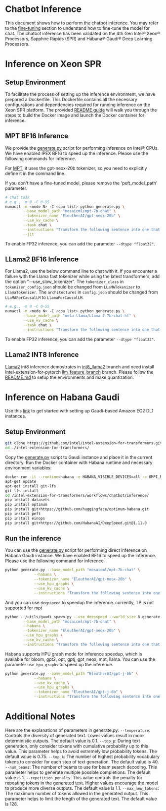 Chatbot Inference
============

This document shows how to perform the chatbot inference. You may refer to the [fine-tuning](../fine_tuning/README.md) section to understand how to fine-tune the model for chat. The chatbot inference has been validated on the 4th Gen Intel® Xeon® Processors, Sapphire Rapids (SPR) and Habana® Gaudi® Deep Learning Processors.

# Inference on Xeon SPR

## Setup Environment
To facilitate the process of setting up the inference environment, we have prepared a Dockerfile. This Dockerfile contains all the necessary configurations and dependencies required for running inference on the Xeon SPR platform. The provided [README guide](./docker/README.md) will walk you through the steps to build the Docker image and launch the Docker container for inference.

## MPT BF16 Inference

We provide the [generate.py](./generate.py) script for performing inference on Intel® CPUs. We have enabled IPEX BF16 to speed up the inference. Please use the following commands for inference.

For [MPT](https://huggingface.co/mosaicml/mpt-7b-chat), it uses the gpt-neox-20b tokenizer, so you need to explicitly define it in the command line.

If you don't have a fine-tuned model, please remove the 'peft_model_path' parameter.

```bash
# chat task
# e.g., -m 0 -C 0-55
numactl -m <node N> -C <cpu list> python generate.py \
        --base_model_path "mosaicml/mpt-7b-chat" \
        --tokenizer_name "EleutherAI/gpt-neox-20b" \
        --use_kv_cache \
        --task chat \
        --instructions "Transform the following sentence into one that shows contrast. The tree is rotten." \
        --jit
```

To enable FP32 inference, you can add the parameter `--dtype "float32"`.

## LLama2 BF16 Inference
For Llama2, use the below command line to chat with it.
If you encounter a failure with the Llama fast tokenizer while using the latest transformers, add the option "--use_slow_tokenizer".
The `tokenizer_class` in `tokenizer_config.json` should be changed from `LLaMATokenizer` to `LlamaTokenizer`.
The `architectures` in `config.json` should be changed from `LLaMAForCausalLM` to `LlamaForCausalLM`.

```bash
# e.g., -m 0 -C 0-55
numactl -m <node N> -C <cpu list> python generate.py \
        --base_model_path "meta-llama/Llama-2-7b-chat-hf" \
        --use_kv_cache \
        --task chat \
        --instructions "Transform the following sentence into one that shows contrast. The tree is rotten."
```

To enable FP32 inference, you can add the parameter `--dtype "float32"`.

## LLama2 INT8 Inference
[Llama2](https://huggingface.co/meta-llama/Llama-2-7b-chat-hf) int8 inference demostrates in [int8_llama2](https://github.com/intel/intel-extension-for-transformers/tree/int8_llama2/workflows/chatbot/inference) branch and need install Intel-extension-for-pytorch [llm_feature_branch](https://github.com/intel/intel-extension-for-pytorch/tree/llm_feature_branch) branch. Please follow the [README.md](https://github.com/intel/intel-extension-for-transformers/blob/81a4484dcc93f09d7609e6896fe3fbc22756975b/workflows/chatbot/inference/README.md) to setup the environments and make quantization.

# Inference on Habana Gaudi

Use this [link](https://docs.habana.ai/en/latest/AWS_EC2_DL1_and_PyTorch_Quick_Start/AWS_EC2_DL1_and_PyTorch_Quick_Start.html) to get started with setting up Gaudi-based Amazon EC2 DL1 instances.

## Setup Environment

```bash
git clone https://github.com/intel/intel-extension-for-transformers.git
cd ./intel-extension-for-transformers/
```

Copy the [generate.py](./generate.py) script to Gaudi instance and place it in the current directory.
Run the Docker container with Habana runtime and necessary environment variables:

```bash
docker run -it --runtime=habana -e HABANA_VISIBLE_DEVICES=all -e OMPI_MCA_btl_vader_single_copy_mechanism=none --cap-add=sys_nice --net=host --ipc=host -v $(pwd):/intel-extension-for-transformers vault.habana.ai/gaudi-docker/1.11.0/ubuntu22.04/habanalabs/pytorch-installer-2.0.1:latest
apt-get update
apt-get install git-lfs
git-lfs install
cd /intel-extension-for-transformers/workflows/chatbot/inference/
pip install datasets
pip install optimum
pip install git+https://github.com/huggingface/optimum-habana.git
pip install peft
pip install einops
pip install git+https://github.com/HabanaAI/DeepSpeed.git@1.11.0
```

## Run the inference

You can use the [generate.py](./generate.py) script for performing direct inference on Habana Gaudi instance. We have enabled BF16 to speed up the inference. Please use the following command for inference.

```bash
python generate.py --base_model_path "mosaicml/mpt-7b-chat" \
             --habana \
             --tokenizer_name "EleutherAI/gpt-neox-20b" \
             --use_hpu_graphs \
             --use_kv_cache \
             --instructions "Transform the following sentence into one that shows contrast. The tree is rotten."
```

And you can use `deepspeed` to speedup the inference. currently, TP is not supported for mpt

```bash
python ../utils/gaudi_spawn.py --use_deepspeed --world_size 8 generate.py \
        --base_model_path "mosaicml/mpt-7b-chat" \
        --habana \
        --tokenizer_name "EleutherAI/gpt-neox-20b" \
        --use_hpu_graphs \
        --use_kv_cache \
        --instructions "Transform the following sentence into one that shows contrast. The tree is rotten."
```

Habana supports HPU graph mode for inference speedup, which is available for bloom, gpt2, opt, gptj, gpt_neox, mpt, llama. You can use the parameter `use_hpu_graphs` to speed up the inference.

```bash
python generate.py --base_model_path "EleutherAI/gpt-j-6b" \
             --habana \
             --use_kv_cache \
             --use_hpu_graphs \
             --tokenizer_name "EleutherAI/gpt-j-6b" \
             --instructions "Transform the following sentence into one that shows contrast. The tree is rotten."
```

# Additional Notes

Here are the explanations of parameters in generate.py:
`--temperature`: Controls the diversity of generated text. Lower values result in more deterministic outputs. The default value is 0.1.
`--top_p`: During text generation, only consider tokens with cumulative probability up to this value. This parameter helps to avoid extremely low probability tokens. The default value is 0.75.
`--top_k`: The number of highest probability vocabulary tokens to consider for each step of text generation. The default value is 40.
`--num_beams`: The number of beams to use for beam search decoding. This parameter helps to generate multiple possible completions. The default value is 1.
`--repetition_penalty`: This value controls the penalty for repeating tokens in the generated text. Higher values encourage the model to produce more diverse outputs. The default value is 1.1.
`--max_new_tokens`: The maximum number of tokens allowed in the generated output. This parameter helps to limit the length of the generated text. The default value is 128.
